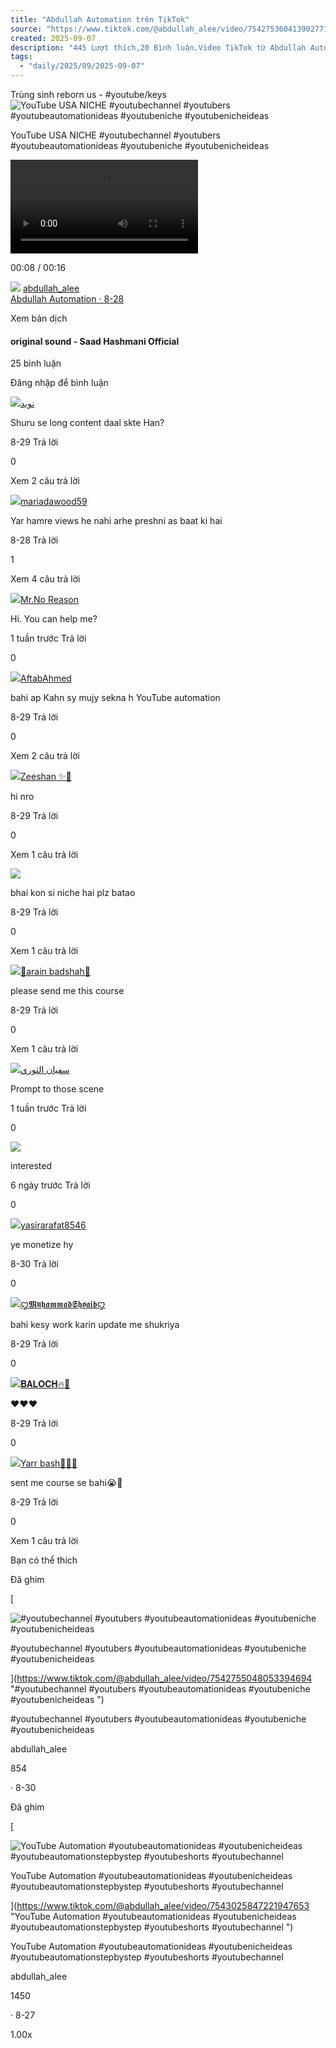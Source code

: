 ```yaml
---
title: "Abdullah Automation trên TikTok"
source: "https://www.tiktok.com/@abdullah_alee/video/7542753604139027717?_r=1&_t=ZS-8zT2Omxw0Pc&fbclid=IwY2xjawMqSG1leHRuA2FlbQIxMQABHvn7Qn9DTz69KJPYh54PAjdaURerAvsQjLYFTEvZuRuzf3w9OY0N5ziyyex4_aem_ya155BWJj_2uvAgEtfpKKg"
created: 2025-09-07
description: "445 Lượt thích,20 Bình luận.Video TikTok từ Abdullah Automation (@abdullah_alee): \"Discover innovative YouTube automation ideas tailored for your niche. Optimize your channel's growth today! #youtubechannel #youtubers #youtubeautomationideas\"."
tags:
  - "daily/2025/09/2025-09-07"
---
```

Trùng sinh reborn us - #youtube/keys 
![YouTube USA NICHE #youtubechannel #youtubers #youtubeautomationideas #youtubeniche #youtubenicheideas ](https://p16-sign-va.tiktokcdn.com/tos-maliva-p-0068/oIB0APUeafO0BexKWcKIxOzehNfEHA1AQNfPSm~tplv-tiktokx-origin.image?dr=14575&x-expires=1757415600&x-signature=7dERSWermyd4NZh7Fy%2FXorYnpik%3D&t=4d5b0474&ps=13740610&shp=81f88b70&shcp=43f4a2f9&idc=my)

YouTube USA NICHE #youtubechannel #youtubers #youtubeautomationideas #youtubeniche #youtubenicheideas

<video src="blob:https://www.tiktok.com/cc0855ad-01b7-49c3-8439-4d2751644d27"></video>

00:08 / 00:16

[![](https://p16-sign-sg.tiktokcdn.com/tos-alisg-avt-0068/a1212a995948a25b6bd5868c4737db99~tplv-tiktokx-cropcenter:100:100.jpeg?dr=14579&refresh_token=d2acebda&x-expires=1757415600&x-signature=wkEK2bo5JoNSPgxw5RzlwwxbzyQ%3D&t=4d5b0474&ps=13740610&shp=a5d48078&shcp=81f88b70&idc=my)](https://www.tiktok.com/@abdullah_alee) [abdullah\_alee  
Abdullah Automation · 8-28](https://www.tiktok.com/@abdullah_alee)

Xem bản dịch

#### original sound - Saad Hashmani Official

25 bình luận

Đăng nhập để bình luận

[![](https://p16-sign-sg.tiktokcdn.com/tos-alisg-avt-0068/34563c0824c722d73007936f1d524b98~tplv-tiktokx-cropcenter:100:100.jpg?dr=14579&refresh_token=e7c7955d&x-expires=1757329200&x-signature=e9WrmytCON2Ak7hFK%2FGLjv1F%2BXg%3D&t=4d5b0474&ps=13740610&shp=30310797&shcp=ff37627b&idc=sg1)](https://www.tiktok.com/@unjaaan777)[نوید](https://www.tiktok.com/@unjaaan777)

Shuru se long content daal skte Han?

8-29 Trả lời

0

Xem 2 câu trả lời

[![](https://p16-sign-sg.tiktokcdn.com/tos-alisg-avt-0068/02e8b9aeae4690a01c5352920eeba6b6~tplv-tiktokx-cropcenter:100:100.jpg?dr=14579&refresh_token=d3952276&x-expires=1757329200&x-signature=CrZKvV7QPLgh1kngSpVyWgEufW4%3D&t=4d5b0474&ps=13740610&shp=30310797&shcp=ff37627b&idc=sg1)](https://www.tiktok.com/@mariadawood59)[mariadawood59](https://www.tiktok.com/@mariadawood59)

Yar hamre views he nahi arhe preshni as baat ki hai

8-28 Trả lời

1

Xem 4 câu trả lời

[![](https://p16-sign-sg.tiktokcdn.com/tos-alisg-avt-0068/a05e6d9e1d96a757a45d494884209433~tplv-tiktokx-cropcenter:100:100.jpg?dr=14579&refresh_token=fb255b66&x-expires=1757329200&x-signature=rxztTjMNyShc5CkNuJv0RKhxCJE%3D&t=4d5b0474&ps=13740610&shp=30310797&shcp=ff37627b&idc=sg1)](https://www.tiktok.com/@noreason4702)[Mr.No Reason](https://www.tiktok.com/@noreason4702)

Hi. You can help me?

1 tuần trước Trả lời

0

[![](https://p16-sign-va.tiktokcdn.com/tos-maliva-avt-0068/18b41e167a67e2599bdaa5a14787d857~tplv-tiktokx-cropcenter:100:100.jpg?dr=14579&refresh_token=67de04d3&x-expires=1757329200&x-signature=T%2B%2FnL2P2JbFyIIr8GIPeDU8DCeA%3D&t=4d5b0474&ps=13740610&shp=30310797&shcp=ff37627b&idc=sg1)](https://www.tiktok.com/@aftabahmad88711)[AftabAhmed](https://www.tiktok.com/@aftabahmad88711)

bahi ap Kahn sy mujy sekna h YouTube automation

8-29 Trả lời

0

Xem 2 câu trả lời

[![](https://p9-sign-sg.tiktokcdn.com/tos-alisg-avt-0068/aac1432b291d5da3417f80a4a27f9fb3~tplv-tiktokx-cropcenter:100:100.jpg?dr=14579&refresh_token=b94ab86b&x-expires=1757329200&x-signature=OmHjmklQP6ybPZtDtX%2BoN3xoRX0%3D&t=4d5b0474&ps=13740610&shp=30310797&shcp=ff37627b&idc=sg1)](https://www.tiktok.com/@42zeeshi)[Zeeshan ✨🥀](https://www.tiktok.com/@42zeeshi)

hi nro

8-29 Trả lời

0

Xem 1 câu trả lời

[![](https://p16-sign-sg.tiktokcdn.com/tos-alisg-avt-0068/64380e716ff0e4030b9c1e35f9b16989~tplv-tiktokx-cropcenter:100:100.jpg?dr=14579&refresh_token=e35a4695&x-expires=1757329200&x-signature=NMMv4NYfw6FWWx6nnvQUT2lz0EM%3D&t=4d5b0474&ps=13740610&shp=30310797&shcp=ff37627b&idc=sg1)](https://www.tiktok.com/@786...nomi)

bhai kon si niche hai plz batao

8-29 Trả lời

0

Xem 1 câu trả lời

[![](https://p9-sign-sg.tiktokcdn.com/tos-alisg-avt-0068/23da7b263b0ba76562b689fad9b15160~tplv-tiktokx-cropcenter:100:100.jpg?dr=14579&refresh_token=ac51f7a5&x-expires=1757329200&x-signature=Mx7TQ3DYVy4SXyiJ%2B7XM1HqYQUw%3D&t=4d5b0474&ps=13740610&shp=30310797&shcp=ff37627b&idc=sg1)](https://www.tiktok.com/@aneebanwar7)[🦅arain badshah🦅](https://www.tiktok.com/@aneebanwar7)

please send me this course

8-29 Trả lời

0

Xem 1 câu trả lời

[![](https://p16-sign-sg.tiktokcdn.com/tos-alisg-avt-0068/908367692c849c10ed390f718a9e2da1~tplv-tiktokx-cropcenter:100:100.jpg?dr=14579&refresh_token=389291d4&x-expires=1757329200&x-signature=V0VO1aHix9Yx4H2uMhxklLWvrns%3D&t=4d5b0474&ps=13740610&shp=30310797&shcp=ff37627b&idc=sg1)](https://www.tiktok.com/@megoone4)[سفيان الثوري](https://www.tiktok.com/@megoone4)

Prompt to those scene

1 tuần trước Trả lời

0

[![](https://p16-sign-va.tiktokcdn.com/tos-maliva-avt-0068/79b42cc4d1b642e8525d778a1ce890f7~tplv-tiktokx-cropcenter:100:100.jpg?dr=14579&refresh_token=64f237b0&x-expires=1757329200&x-signature=0dGaAE1ZopfD%2Ft3btZcNGY54qWA%3D&t=4d5b0474&ps=13740610&shp=30310797&shcp=ff37627b&idc=sg1)](https://www.tiktok.com/@rackyourbrain3)

interested

6 ngày trước Trả lời

0

[![](https://p16-sign-va.tiktokcdn.com/tos-maliva-avt-0068/7220316680147664901~tplv-tiktokx-cropcenter:100:100.jpg?dr=14579&refresh_token=1188c39e&x-expires=1757329200&x-signature=TzukszLG7qQ8sqfJDjoQxmyQFVs%3D&t=4d5b0474&ps=13740610&shp=30310797&shcp=ff37627b&idc=sg1)](https://www.tiktok.com/@yasirarafatali7)[yasirarafat8546](https://www.tiktok.com/@yasirarafatali7)

ye monetize hy

8-30 Trả lời

0

[![](https://p9-sign-sg.tiktokcdn.com/tos-alisg-avt-0068/2edf21220632cb4bb00869878958aa8d~tplv-tiktokx-cropcenter:100:100.jpg?dr=14579&refresh_token=0f3ee6f8&x-expires=1757329200&x-signature=22GM2wZkPHU%2F%2B%2B0hAA8MyOf7yqc%3D&t=4d5b0474&ps=13740610&shp=30310797&shcp=ff37627b&idc=sg1)](https://www.tiktok.com/@muhammadshoaibryk)[ꨄ𝕸𝖚𝖍𝖆𝖒𝖒𝖆𝖉𝕾𝖍𝖔𝖆𝖎𝖇ꨄ](https://www.tiktok.com/@muhammadshoaibryk)

bahi kesy work karin update me shukriya

8-29 Trả lời

0

[![](https://p16-sign-sg.tiktokcdn.com/tos-alisg-avt-0068/cd1fe34b80d7ce3a1607f15dc6cb3b65~tplv-tiktokx-cropcenter:100:100.jpg?dr=14579&refresh_token=cfadce85&x-expires=1757329200&x-signature=TWWcSyXqOCNOJhRDVtr5hpJX5Po%3D&t=4d5b0474&ps=13740610&shp=30310797&shcp=ff37627b&idc=sg1)](https://www.tiktok.com/@faheembaloch_067)[️𝐁𝐀𝐋𝐎𝐂𝐇🔥🥷](https://www.tiktok.com/@faheembaloch_067)

♥️♥️♥️

8-29 Trả lời

0

[![](https://p9-sign-sg.tiktokcdn.com/tos-alisg-avt-0068/84baac25bb3137c2434e625f76c0eebb~tplv-tiktokx-cropcenter:100:100.jpg?dr=14579&refresh_token=93cdbea6&x-expires=1757329200&x-signature=cC11i44IJySFL%2FFpVHHeyVRpstI%3D&t=4d5b0474&ps=13740610&shp=30310797&shcp=ff37627b&idc=sg1)](https://www.tiktok.com/@yarr.bash260)[Yarr bash✌🏻🐍](https://www.tiktok.com/@yarr.bash260)

sent me course se bahi😭🥺

8-29 Trả lời

0

Xem 1 câu trả lời

Bạn có thể thích

Đã ghim

[

![#youtubechannel #youtubers #youtubeautomationideas #youtubeniche #youtubenicheideas ](https://p16-sign-va.tiktokcdn.com/tos-maliva-p-0068/oY8P9D6w0OguwCTtA1iiofBxCVAIsPFIIMvukp~tplv-photomode-zoomcover:480:480.avif?dr=14555&x-expires=1757415600&x-signature=oG3s2eshN9POndsRW2ynR30flR8%3D&t=4d5b0474&ps=13740610&shp=81f88b70&shcp=43f4a2f9&idc=sg1&ftpl=1)

#youtubechannel #youtubers #youtubeautomationideas #youtubeniche #youtubenicheideas

](https://www.tiktok.com/@abdullah_alee/video/7542755048053394694 "#youtubechannel #youtubers #youtubeautomationideas #youtubeniche #youtubenicheideas ")

#youtubechannel #youtubers #youtubeautomationideas #youtubeniche #youtubenicheideas

abdullah\_alee

854

· 8-30

Đã ghim

[

![YouTube Automation #youtubeautomationideas #youtubenicheideas #youtubeautomationstepbystep #youtubeshorts #youtubechannel ](https://p16-sign-va.tiktokcdn.com/tos-maliva-p-0068/oQwXGeNhIIzSQCb5hARgLEEcIfjGAA8eFCGAdd~tplv-photomode-zoomcover:480:480.avif?dr=14555&x-expires=1757415600&x-signature=kQjSdP7tsKbYQvQ%2BtZ5Rb6E32ck%3D&t=4d5b0474&ps=13740610&shp=81f88b70&shcp=43f4a2f9&idc=sg1&ftpl=1)

YouTube Automation #youtubeautomationideas #youtubenicheideas #youtubeautomationstepbystep #youtubeshorts #youtubechannel

](https://www.tiktok.com/@abdullah_alee/video/7543025847221947653 "YouTube Automation #youtubeautomationideas #youtubenicheideas #youtubeautomationstepbystep #youtubeshorts #youtubechannel ")

YouTube Automation #youtubeautomationideas #youtubenicheideas #youtubeautomationstepbystep #youtubeshorts #youtubechannel

abdullah\_alee

1450

· 8-27

1.00x